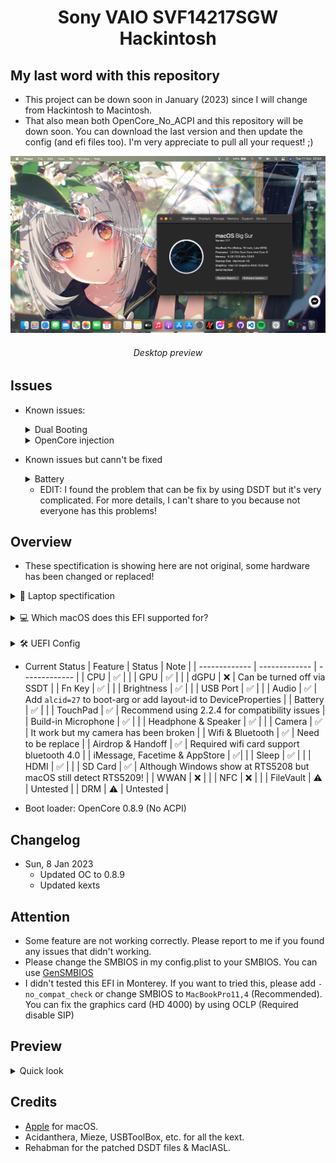 <h1 align="center">Sony VAIO SVF14217SGW Hackintosh</h1> 

## My last word with this repository
- This project can be down soon in January (2023) since I will change from Hackintosh to Macintosh. 
- That also mean both OpenCore_No_ACPI and this repository will be down soon. You can download the last version and then update the config (and efi files too). I'm very appreciate to pull all your request! ;)

![lspcon_debug](./img/desktoppreview.jpg)
<h6 align="center">Desktop preview</h6>

## Issues

* Known issues:

	<details>
		<summary>Dual Booting</summary>
		<br>
		For some reason, almost VAIO notebooks come from 2016 or older (I donn't sure about that!) didn't have any option in UEFI called: 'Boot Priority'. So, that mean there're many challenge come with that. <del>To fixed this, we only have 1 solution: Using EasyUEFI to custom boot entry! Download <a href="https://www.easyuefi.com/index-us.html">EasyUEFI</a>
		<br>
		<br>
		To add OpenCore and make it boot first instead of Windows Boot Manager (WBM). Please choose OpenCore.efi from /EFI/OC/OpenCore.efi 
		<br>
		For full guide about this, please read <a href="https://www.olarila.com/topic/13072-dual-boot-guide-clover-and-open-core/">here</a></del>
		<br>
		There's a new way to add OpenCore to the entry, that's using 'bcdedit' on windows through cmd. Type: bcdedit /set "{bootmgr}" path \EFI\OC\OpenCore.efi, then reboot and enjoy!
		<br>
		Credit: <a href='https://www.rodsbooks.com/refind/installing.html#windows'>rEFInd: Installing and Uninstalling</a> 

	</details>

	<details>
		<summary>OpenCore injection</summary>
		<br>
		As you now, OpenCore are supported more OSes and faster than Chameleon (Legacy) and Clover!
		<br>
		Beside, there're also many error come with this bootloader. Like using DSDT instead SSDT. The main reason for this is there are lot of various kext support more hardware. That mean you needn't use DSDT anymore, only use SSDT and hot-patch. But the VAIO notebooks aren't! They required DDST to make macOS read their battery! (Basically, <a href="https://github.com/1Revenger1/ECEnabler">ECEnabler</a> didn't work with some VAIO notebooks, they need DSDT to read the battery). And that mean OpenCore will inject our patched DSDT to all OSes and it cause BDOS on Windows!
		<br>
		For more information about inject ACPI inject, you can read <a href="https://dortania.github.io/OpenCore-Install-Guide/why-oc.html#does-opencore-always-inject-smbios-and-acpi-data-into-other-oses">here</a>
	</details>

* Known issues but cann't be fixed

	<details>
		<summary>Battery</summary>
		<br>
		DSDT now is not required for my system, <a href="https://github.com/1Revenger1/ECEnabler">ECEnabler</a> can be used to make macOS detect battery and <a href="https://github.com/acidanthera/BrightnessKeys">BrightnessKeys</a> can be used for hotkey patching.
		<br>
		I've tried using ECEnabler.kext and BrightnessKeys.kext for 2 months ago. Everything working fine but the battery isn't, it didn't show in the menu bar. When I pluged the AC Adapter, the battery just appeared at the same time. And that was the reason why I choose DSDT patched. For the brightness key, I just realized that if I don't put the DSDT.aml into /EFI/OC/ACPI, I can use the function key like normal. But with the battery problem, I think that sometime DSDT was the best choice than using SSDT with 'delayed' kext.
	</details>

	* EDIT: I found the problem that can be fix by using DSDT but it's very complicated. For more details, I can't share to you because not everyone has this problems!

## Overview

- These spectification is showing here are not original, some hardware has been changed or replaced!

<details>
<summary>💾 Laptop spectification</summary>

<br>

|     Name     | More infomation | 
|:-----------:|:---------------------:|
|   CPU  | Intel Core i3 3227U 1.90 GHz |
|   GPU   | Intel HD Graphics 4000 | 
|  dGPU | NVIDIA GeForce GT 740M |
| Memory | 8GB 1333MHz DDR3 (2x4GB) |
| Audio | Realtek ALC 233 |
| Ethernet | Realtek RTL 8111 |
| Card Reader | RTS5209 |
| Wifi | BCM94352HMB |
| Hard Disk Drive | Netac SSD 256GB |
| Second Disk Drive | HGST 500GB |

</details>
<br>
<details>
<summary>💻 Which macOS does this EFI supported for?</summary>

<br>

|     macOS     | Status | 
|:-----------:|:---------------------:|
|   10.13  | ✅ |
|   10.14   | ✅ | 
|  10.15 | ✅ |
| 11.0 | ✅ |
| 12.0 | ❌ (SMBIOS and GPU issues) |

</details>
<br>
<details>
 <summary>🛠 UEFI Config</summary>
	<br>Secure Boot: Disable (Please don't tried to replace the secure boot key. It might break the system bootloader)<br>
	Boot mode: UEFI<br>
	1st boot priority: External Device<br>
	External boot device: Enable<br>
	Wake on LAN: Unsupported
</details>

- Current Status
	| Feature | Status | Note |
	| ------------- | ------------- | ------------- | 
	| CPU | ✅ | |
	| GPU | ✅ | |
	| dGPU | ❌ | Can be turned off via SSDT |
	| Fn Key | ✅ | |
	| Brightness | ✅ | |
	| USB Port | ✅ | |
	| Audio | ✅ | Add `alcid=27` to boot-arg or add layout-id to DeviceProperties |
	| Battery | ✅ | |
	| TouchPad | ✅ | Recommend using 2.2.4 for compatibility issues |
	| Build-in Microphone | ✅ | |
	| Headphone & Speaker | ✅ | |
	| Camera | ✅ | It work but my camera has been broken |
	| Wifi & Bluetooth | ✅ | Need to be replace |
	| Airdrop & Handoff | ✅ | Required wifi card support bluetooth 4.0 |
	| iMessage, Facetime & AppStore | ✅| |
	| Sleep | ✅ | |
	| HDMI |  ✅ | |
	| SD Card | ✅ | Although Windows show at RTS5208 but macOS still detect RTS5209! |
	| WWAN | ❌ | |
	| NFC | ❌ | |
	| FileVault | ⚠️ | Untested |
	| DRM | ⚠️ | Untested |


- Boot loader: OpenCore 0.8.9 (No ACPI)

## Changelog

- Sun, 8 Jan 2023
	* Updated OC to 0.8.9
	* Updated kexts

## Attention

- Some feature are not working correctly. Please report to me if you found any issues that didn't working.
- Please change the SMBIOS in my config.plist to your SMBIOS. You can use <a href="https://github.com/corpnewt/GenSMBIOS">GenSMBIOS</a>
- I didn't tested this EFI in Monterey. If you want to tried this, please add `-no_compat_check` or change SMBIOS to `MacBookPro11,4` (Recommended). You can fix the graphics card (HD 4000) by using OCLP (Required disable SIP)

## Preview
<details>
<summary>Quick look</summary>

 ![lspcon_debug](./img/desktop.png)

 ![lspcon_debug](./img/launchpad.png)

 ![lspcon_debug](./img/mission-control.png)

 ![lspcon_debug](./img/icloud.jpg)

 ![lspcon_debug](./img/pcie.png)

</details>

## Credits

- <a href="apple.com">Apple</a> for macOS.
- Acidanthera, Mieze, USBToolBox, etc. for all the kext.
- Rehabman for the patched DSDT files & MacIASL.
